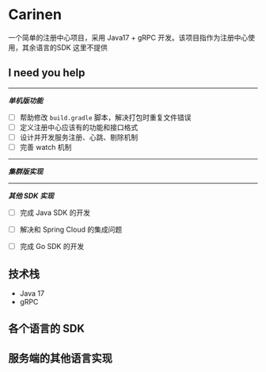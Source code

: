 # Carinen

一个简单的注册中心项目，采用 Java17 + gRPC 开发。该项目指作为注册中心使用，其余语言的SDK 这里不提供

## I need you help

---
**_单机版功能_**

- [ ] 帮助修改 `build.gradle` 脚本，解决打包时重复文件错误
- [ ] 定义注册中心应该有的功能和接口格式
- [ ] 设计并开发服务注册、心跳、剔除机制
- [ ] 完善 watch 机制

---
**_集群版实现_**


---
**_其他 SDK 实现_**

- [ ] 完成 Java SDK 的开发
- [ ] 解决和 Spring Cloud 的集成问题
- [ ] 完成 Go SDK 的开发


## 技术栈

- Java 17
- gRPC

## 各个语言的 SDK


## 服务端的其他语言实现

